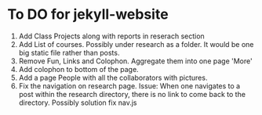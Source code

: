 To DO for jekyll-website
==============

1. Add Class Projects along with reports in reserach section
2. Add List of courses. Possibly under research as a folder. It would be one big static file rather than posts. 
3. Remove Fun, Links and Colophon. 
    Aggregate them into one page 'More'
4. Add colophon to bottom of the page. 
5. Add a page People with all the collaborators with pictures. 
5. Fix the navigation on research page.
    Issue: When one navigates to a post within the research directory, there is no link to come back to the directory. 
    Possibly solution fix nav.js 
